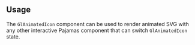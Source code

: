 ## Usage

The `GlAnimatedIcon` component can be used to render animated SVG
with any other interactive Pajamas component that can switch `GlAnimatedIcon` state.
